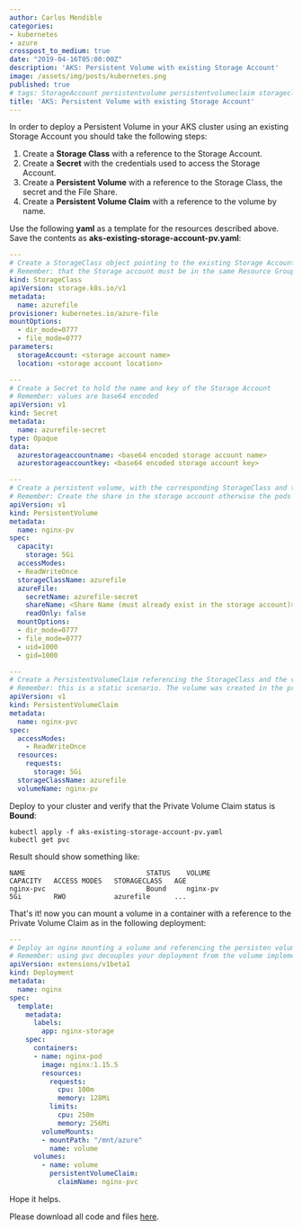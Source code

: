```yaml
---
author: Carlos Mendible
categories:
- kubernetes
- azure
crosspost_to_medium: true
date: "2019-04-16T05:00:00Z"
description: 'AKS: Persistent Volume with existing Storage Account'
image: /assets/img/posts/kubernetes.png
published: true
# tags: StorageAccount persistentvolume persistentvolumeclaim storageclass
title: 'AKS: Persistent Volume with existing Storage Account'
---
```


In order to deploy a Persistent Volume in your AKS cluster using an existing Storage Account you should take the following steps:

1. Create a **Storage Class** with a reference to the Storage Account.
1. Create a **Secret** with the credentials used to access the Storage Account.
1. Create a **Persistent Volume** with a reference to the Storage Class, the secret and the File Share.
1. Create a **Persistent Volume Claim** with a reference to the volume by name.

Use the following **yaml** as a template for the resources described above. Save the contents as **aks-existing-storage-account-pv.yaml**:

``` yaml
---
# Create a StorageClass object pointing to the existing Storage Account
# Remember: that the Storage account must be in the same Resource Group where the AKS cluster is deployed
kind: StorageClass
apiVersion: storage.k8s.io/v1
metadata:
  name: azurefile
provisioner: kubernetes.io/azure-file
mountOptions:
  - dir_mode=0777
  - file_mode=0777
parameters:
  storageAccount: <storage account name>
  location: <storage account location>

---
# Create a Secret to hold the name and key of the Storage Account
# Remember: values are base64 encoded
apiVersion: v1
kind: Secret
metadata:
  name: azurefile-secret
type: Opaque
data:
  azurestorageaccountname: <base64 encoded storage account name>
  azurestorageaccountkey: <base64 encoded storage account key>

---
# Create a persistent volume, with the corresponding StorageClass and the reference to the Azure File secret.
# Remember: Create the share in the storage account otherwise the pods will fail with a "No such file or directory"
apiVersion: v1
kind: PersistentVolume
metadata:
  name: nginx-pv
spec:
  capacity:
    storage: 5Gi
  accessModes:
  - ReadWriteOnce
  storageClassName: azurefile
  azureFile:
    secretName: azurefile-secret
    shareName: <Share Name (must already exist in the storage account)>
    readOnly: false
  mountOptions:
  - dir_mode=0777
  - file_mode=0777
  - uid=1000
  - gid=1000

---
# Create a PersistentVolumeClaim referencing the StorageClass and the volume
# Remember: this is a static scenario. The volume was created in the previous step.
apiVersion: v1
kind: PersistentVolumeClaim
metadata:
  name: nginx-pvc
spec:
  accessModes:
    - ReadWriteOnce  
  resources:
    requests:
      storage: 5Gi
  storageClassName: azurefile
  volumeName: nginx-pv
```

Deploy to your cluster and verify that the Private Volume Claim status is **Bound**:

``` shell
kubectl apply -f aks-existing-storage-account-pv.yaml
kubectl get pvc
```

Result should show something like:

``` shell
NAME                              STATUS    VOLUME                      CAPACITY   ACCESS MODES   STORAGECLASS   AGE
nginx-pvc                         Bound     nginx-pv                    5Gi        RWO            azurefile      ...
```

That's it! now you can mount a volume in a container with a reference to the Private Volume Claim as in the following deployment:

``` yaml
---
# Deploy an nginx mounting a volume and referencing the persisten volume claim
# Remember: using pvc decouples your deployment from the volume implementations
apiVersion: extensions/v1beta1
kind: Deployment
metadata:
  name: nginx
spec:  
  template:
    metadata:
      labels:
        app: nginx-storage
    spec:
      containers:
      - name: nginx-pod
        image: nginx:1.15.5
        resources:
          requests:
            cpu: 100m
            memory: 128Mi
          limits:
            cpu: 250m
            memory: 256Mi
        volumeMounts:
        - mountPath: "/mnt/azure"
          name: volume
      volumes:
        - name: volume
          persistentVolumeClaim:
            claimName: nginx-pvc
```

Hope it helps.

Please download all code and files [here](https://github.com/cmendible/kubernetes.samples/tree/master/16.aks-pv-with-existing-storage-account).